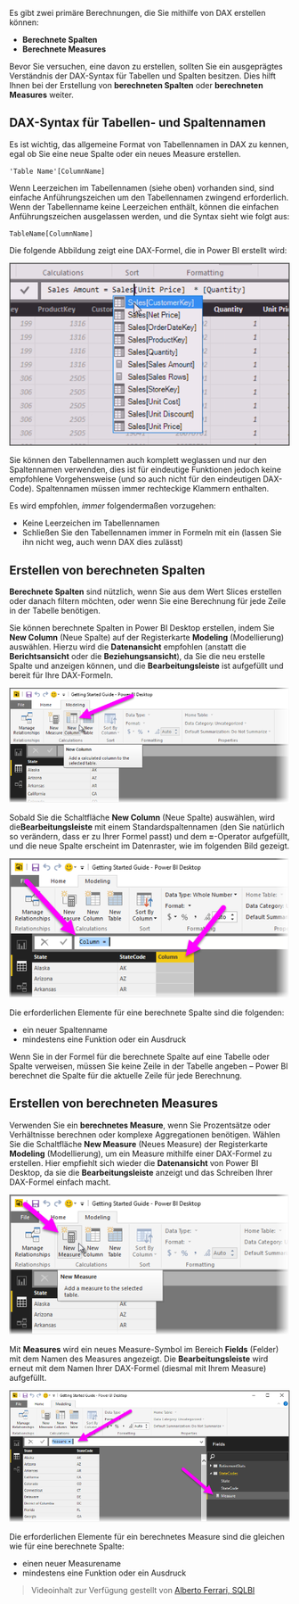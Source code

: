 Es gibt zwei primäre Berechnungen, die Sie mithilfe von DAX erstellen können:

* **Berechnete Spalten**
* **Berechnete Measures**

Bevor Sie versuchen, eine davon zu erstellen, sollten Sie ein ausgeprägtes Verständnis der DAX-Syntax für Tabellen und Spalten besitzen. Dies hilft Ihnen bei der Erstellung von **berechneten Spalten** oder **berechneten Measures** weiter.

## <a name="dax-table-and-column-name-syntax"></a>DAX-Syntax für Tabellen- und Spaltennamen
Es ist wichtig, das allgemeine Format von Tabellennamen in DAX zu kennen, egal ob Sie eine neue Spalte oder ein neues Measure erstellen.

    'Table Name'[ColumnName]

Wenn Leerzeichen im Tabellennamen (siehe oben) vorhanden sind, sind einfache Anführungszeichen um den Tabellennamen zwingend erforderlich. Wenn der Tabellenname keine Leerzeichen enthält, können die einfachen Anführungszeichen ausgelassen werden, und die Syntax sieht wie folgt aus:

    TableName[ColumnName]

Die folgende Abbildung zeigt eine DAX-Formel, die in Power BI erstellt wird:

![](media/7-2-dax-calculation-types/dax-calc-types_1.png)

Sie können den Tabellennamen auch komplett weglassen und nur den Spaltennamen verwenden, dies ist für eindeutige Funktionen jedoch keine empfohlene Vorgehensweise (und so auch nicht für den eindeutigen DAX-Code). Spaltennamen müssen immer rechteckige Klammern enthalten.

Es wird empfohlen, *immer* folgendermaßen vorzugehen:

* Keine Leerzeichen im Tabellennamen
* Schließen Sie den Tabellennamen immer in Formeln mit ein (lassen Sie ihn nicht weg, auch wenn DAX dies zulässt)

## <a name="creating-calculated-columns"></a>Erstellen von berechneten Spalten
**Berechnete Spalten** sind nützlich, wenn Sie aus dem Wert Slices erstellen oder danach filtern möchten, oder wenn Sie eine Berechnung für jede Zeile in der Tabelle benötigen.

Sie können berechnete Spalten in Power BI Desktop erstellen, indem Sie **New Column** (Neue Spalte) auf der Registerkarte **Modeling** (Modellierung) auswählen. Hierzu wird die **Datenansicht** empfohlen (anstatt die **Berichtsansicht** oder die **Beziehungsansicht**), da Sie die neu erstelle Spalte und anzeigen können, und die **Bearbeitungsleiste** ist aufgefüllt und bereit für Ihre DAX-Formeln.

![](media/7-2-dax-calculation-types/dax-calc-types_2a.png)

Sobald Sie die Schaltfläche **New Column** (Neue Spalte) auswählen, wird die**Bearbeitungsleiste** mit einem Standardspaltennamen (den Sie natürlich so verändern, dass er zu Ihrer Formel passt) und dem **=**-Operator aufgefüllt, und die neue Spalte erscheint im Datenraster, wie im folgenden Bild gezeigt.

![](media/7-2-dax-calculation-types/dax-calc-types_3.png)

Die erforderlichen Elemente für eine berechnete Spalte sind die folgenden:

* ein neuer Spaltenname
* mindestens eine Funktion oder ein Ausdruck

Wenn Sie in der Formel für die berechnete Spalte auf eine Tabelle oder Spalte verweisen, müssen Sie keine Zeile in der Tabelle angeben – Power BI berechnet die Spalte für die aktuelle Zeile für jede Berechnung.

## <a name="creating-calculated-measures"></a>Erstellen von berechneten Measures
Verwenden Sie ein **berechnetes Measure**, wenn Sie Prozentsätze oder Verhältnisse berechnen oder komplexe Aggregationen benötigen. Wählen Sie die Schaltfläche **New Measure** (Neues Measure) der Registerkarte **Modeling** (Modellierung), um ein Measure mithilfe einer DAX-Formel zu erstellen. Hier empfiehlt sich wieder die **Datenansicht** von Power BI Desktop, da sie die **Bearbeitungsleiste** anzeigt und das Schreiben Ihrer DAX-Formel einfach macht.

![](media/7-2-dax-calculation-types/dax-calc-types_4.png)

Mit **Measures** wird ein neues Measure-Symbol im Bereich **Fields** (Felder) mit dem Namen des Measures angezeigt. Die **Bearbeitungsleiste** wird erneut mit dem Namen Ihrer DAX-Formel (diesmal mit Ihrem Measure) aufgefüllt.

![](media/7-2-dax-calculation-types/dax-calc-types_5.png)

Die erforderlichen Elemente für ein berechnetes Measure sind die gleichen wie für eine berechnete Spalte:

* einen neuer Measurename
* mindestens eine Funktion oder ein Ausdruck

> Videoinhalt zur Verfügung gestellt von [Alberto Ferrari, SQLBI](http://www.sqlbi.com/learning-dax)
> 
> 

